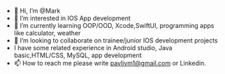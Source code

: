 - 👋 Hi, I’m @Mark
- 👀 I’m interested in IOS App development
- 🌱 I’m currently learning OOP/OOD, Xcode,SwiftUI, programming apps like calculator, weather
- 💞️ I’m looking to collaborate on trainee/junior IOS development projects
- I have some related experience in Android studio, Java basic,HTML/CSS, MySQL, app development
- 📫 How to reach me please write pavlivm1@gmail.com or Linkedin.

<!---
Drongyna/Drongyna is a ✨ special ✨ repository because its `README.md` (this file) appears on your GitHub profile.
You can click the Preview link to take a look at your changes.
--->
